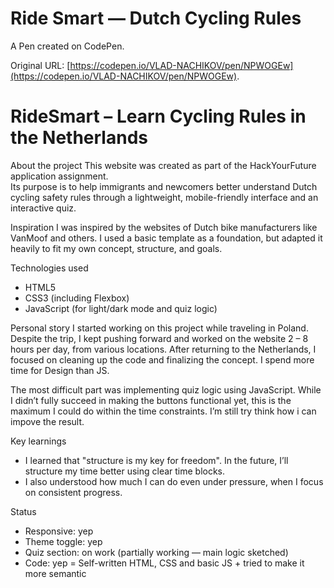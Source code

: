 # Ride Smart — Dutch Cycling Rules

A Pen created on CodePen.

Original URL: [https://codepen.io/VLAD-NACHIKOV/pen/NPWOGEw](https://codepen.io/VLAD-NACHIKOV/pen/NPWOGEw).

# RideSmart – Learn Cycling Rules in the Netherlands

 About the project
This website was created as part of the HackYourFuture application assignment.  
Its purpose is to help immigrants and newcomers better understand Dutch cycling safety rules through a lightweight, mobile-friendly interface and an interactive quiz.

Inspiration
I was inspired by the websites of Dutch bike manufacturers like VanMoof and others. I used a basic template as a foundation, but adapted it heavily to fit my own concept, structure, and goals.

 Technologies used
- HTML5
- CSS3 (including Flexbox)
- JavaScript (for light/dark mode and quiz logic) 

Personal story
I started working on this project while traveling in Poland. Despite the trip, I kept pushing forward and worked on the website 2 – 8 hours per day, from various locations. After returning to the Netherlands, I focused on cleaning up the code and finalizing the concept. I spend more time for Design than JS. 

The most difficult part was implementing quiz logic using JavaScript. While I didn’t fully succeed in making the buttons functional yet, this is the maximum I could do within the time constraints. I’m still try think how i can impove the result.

 Key learnings
- I learned that "structure is my key for freedom".  In the future, I’ll structure my time better using clear time blocks.
- I also understood how much I can do even under pressure, when I focus on consistent progress.

 Status
- Responsive: yep
- Theme toggle: yep  
- Quiz section: on work (partially working — main logic sketched)
- Code: yep = Self-written HTML, CSS and basic JS + tried to make it more semantic
